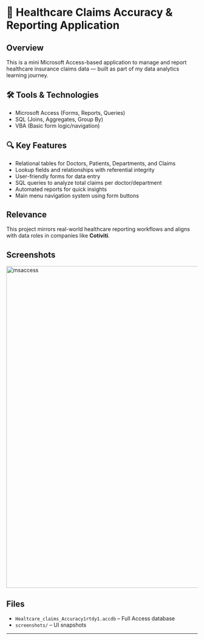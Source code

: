 
# 🏥 Healthcare Claims Accuracy & Reporting Application

##  Overview
This is a mini Microsoft Access-based application to manage and report healthcare insurance claims data — built as part of my data analytics learning journey.

## 🛠️ Tools & Technologies
- Microsoft Access (Forms, Reports, Queries)
- SQL (Joins, Aggregates, Group By)
- VBA (Basic form logic/navigation)

## 🔍 Key Features
- Relational tables for Doctors, Patients, Departments, and Claims
- Lookup fields and relationships with referential integrity
- User-friendly forms for data entry
- SQL queries to analyze total claims per doctor/department
- Automated reports for quick insights
- Main menu navigation system using form buttons

##  Relevance
This project mirrors real-world healthcare reporting workflows and aligns with data roles in companies like **Cotiviti**.

##  Screenshots
<img width="1908" height="847" alt="msaccess" src="https://github.com/user-attachments/assets/ca4f8891-9c54-4e12-a84b-ce5b11f9fd63" />


## Files
- `Healtcare_claims_Accuracy1rtdy1.accdb` – Full Access database
- `screenshots/` – UI snapshots

---
